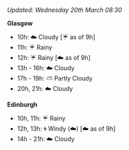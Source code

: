 *Updated: Wednesday 20th March 08:30*

**Glasgow**

* 10h: :cloud: Cloudy [:umbrella: as of 9h]
* 11h: :umbrella: Rainy
* 12h: :umbrella: Rainy [:cloud: as of 9h]
* 13h - 16h: :cloud: Cloudy
* 17h - 19h: :partly_sunny: Partly Cloudy
* 20h, 21h: :cloud: Cloudy

**Edinburgh**

* 10h, 11h: :umbrella: Rainy
* 12h, 13h: :cyclone: Windy (:cloud:) [:cloud: as of 9h]
* 14h - 21h: :cloud: Cloudy
